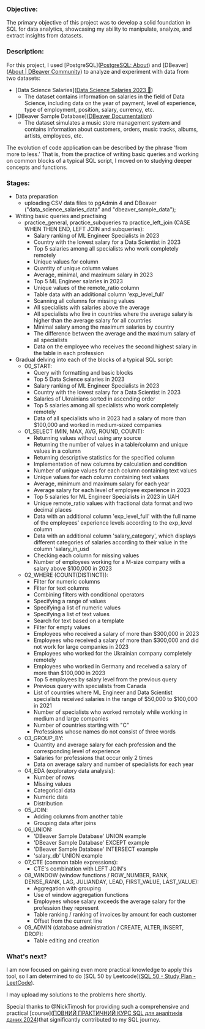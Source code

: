 ### Objective:
The primary objective of this project was to develop a solid foundation in SQL for data analytics, showcasing my ability to manipulate, analyze, and extract insights from datasets.
### Description:
For this project, I used [PostgreSQL]([PostgreSQL: About](https://www.postgresql.org/about/)) and [DBeaver]([About | DBeaver Community](https://dbeaver.io/about/)) to analyze and experiment with data from two datasets:
- [Data Science Salaries]([Data Science Salaries 2023 💸](https://www.kaggle.com/datasets/arnabchaki/data-science-salaries-2023))
	- The dataset contains information on salaries in the field of Data Science, including data on the year of payment, level of experience, type of employment, position, salary, currency, etc.
- [DBeaver Sample Database]([DBeaver Documentation](https://dbeaver.com/docs/dbeaver/Sample-Database/))
	- The dataset simulates a music store management system and contains information about customers, orders, music tracks, albums, artists, employees, etc.

The evolution of code application can be described by the phrase ‘from more to less.’ That is, from the practice of writing basic queries and working on common blocks of a typical SQL script, I moved on to studying deeper concepts and functions.
### Stages:
- Data preparation
	- uploading CSV data files to pgAdmin 4 and DBeaver ("data_science_salaries_data" and "dbeaver_sample_data");
- Writing basic queries and practising
	- practice_general, practice_subqueries та practice_left_join (CASE WHEN THEN END, LEFT JOIN and subqueries):
		- Salary ranking of ML Engineer Specialists in 2023
		- Сountry with the lowest salary for a Data Scientist in 2023
		- Top 5 salaries among all specialists who work completely remotely
		- Unique values for column
		- Quantity of unique column values
		- Average, minimal, and maximum salary in 2023
		- Top 5 ML Engineer salaries in 2023
		- Unique values of the remote_ratio column
		- Table data with an additional column 'exp_level_full'
		- Scanning all columns for missing values
		- All specialists with salaries above the average
		- All specialists who live in countries where the average salary is higher than the average salary for all countries
		- Minimal salary among the maximum salaries by country
		- The difference between the average and the maximum salary of all specialists
		- Data on the employee who receives the second highest salary in the table in each profession
- Gradual delving into each of the blocks of a typical SQL script:
	- 00_START:
		- Query with formatting and basic blocks
		- Top 5 Data Science salaries in 2023
		- Salary ranking of ML Engineer Specialists in 2023
		- Сountry with the lowest salary for a Data Scientist in 2023
		- Salaries of Ukrainians sorted in ascending order
		- Top 5 salaries among all specialists who work completely remotely
		- Data of all specialists who in 2023 had a salary of more than $100,000 and worked in medium-sized companies
	- 01_SELECT (MIN, MAX, AVG, ROUND, COUNT):
		- Returning values without using any source
		- Returning the number of values in a table/column and unique values in a column
		- Returning descriptive statistics for the specified column
		- Implementation of new columns by calculation and condition
		- Number of unique values for each column containing text values
		- Unique values for each column containing text values
		- Average, minimum and maximum salary for each year
		- Average salary for each level of employee experience in 2023
		- Top 5 salaries for ML Engineer Specialists in 2023 in UAH
		- Unique remote_ratio values with fractional data format and two decimal places
		- Data with an additional column 'exp_level_full' with the full name of the employees' experience levels according to the exp_level column
		- Data with an additional column 'salary_category', which displays different categories of salaries according to their value in the column 'salary_in_usd
		- Checking each column for missing values
		- Number of employees working for a M-size company with a salary above $100,000 in 2023
	- 02_WHERE (COUNT(DISTINCT)):
		- Filter for numeric columns
		- Filter for text columns
		- Combining filters with conditional operators
		- Specifying a range of values
		- Specifying a list of numeric values
		- Specifying a list of text values
		- Search for text based on a template
		- Filter for empty values
		- Employees who received a salary of more than $300,000 in 2023
		- Employees who received a salary of more than $300,000 and did not work for large companies in 2023
		- Employees who worked for the Ukrainian company completely remotely
		- Employees who worked in Germany and received a salary of more than $100,000 in 2023
		- Top 5 employees by salary level from the previous query
		- Previous query with specialists from Canada
		- List of countries where ML Engineer and Data Scientist specialists received salaries in the range of $50,000 to $100,000 in 2021
		- Number of specialists who worked remotely while working in medium and large companies
		- Number of countries starting with "C"
		- Professions whose names do not consist of three words
	- 03_GROUP_BY:
		- Quantity and average salary for each profession and the corresponding level of experience
		- Salaries for professions that occur only 2 times
		- Data on average salary and number of specialists for each year
	- 04_EDA (exploratory data analysis):
		- Number of rows
		- Missing values
		- Categorical data
		- Numeric data
		- Distribution
	- 05_JOIN:
		- Adding columns from another table
		- Grouping data after joins
	- 06_UNION:
		- 'DBeaver Sample Database' UNION example
		- 'DBeaver Sample Database' EXCEPT example
		- 'DBeaver Sample Database' INTERSECT example
		- 'salary_db' UNION example
	- 07_CTE (common table expressions):
		- CTE's combination with LEFT JOIN's
	- 08_WINDOW (window functions / ROW_NUMBER, RANK, DENSE_RANK, LAG, JULIANDAY, LEAD, FIRST_VALUE, LAST_VALUE):
		- Aggregation with grouping
		- Use of window aggregation functions
		- Employees whose salary exceeds the average salary for the profession they represent
		- Table ranking / ranking of invoices by amount for each customer
		- Offset from the current line
	- 09_ADMIN (database administration / CREATE, ALTER, INSERT, DROP):
		- Table editing and creation
### What's next?
I am now focused on gaining even more practical knowledge to apply this tool, so I am determined to do [SQL 50 by Leetcode]([SQL 50 - Study Plan - LeetCode](https://leetcode.com/studyplan/top-sql-50/)).

I may upload my solutions to the problems here shortly.

Special thanks to @NickTimosh for providing such a comprehensive and practical [course]([ПОВНИЙ ПРАКТИЧНИЙ КУРС SQL для аналітиків даних 2024](https://youtu.be/HkT_VrzbXZQ?si=e1DUSv-jr5UuVLTR))that significantly contributed to my SQL journey.
